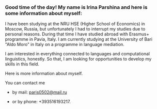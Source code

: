 ### Good time of the day! My name is Irina Parshina and here is some information about myself:

I have been studying at the NRU HSE (Higher School of Economics) in Moscow, Russia, but unfortunately I had to interrupt my studies due to personal reasons. During that time I have studied abroad with Erasmus+ programme in Pavia, Italy. I am currently studying at the University of Bari "Aldo Moro" in Italy on a programme in language mediation.

I am interested in everything connected to languages and computational linguistics, honestly. So that, I am looking for opportunities to develop my skills in this field.

Here is more information about myself.

You can contact me

* by mail: paris0502@mail.ru

* or by phone: +393516193217.
